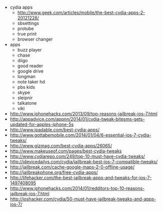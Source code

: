 * cydia apps
  * http://www.geek.com/articles/mobile/the-best-cydia-apps-2-20121228/
  * sbsettings
  * protube
  * true print
  * browser changer
* apps
  * buzz player
  * chase
  * diigo
  * good reader
  * google drive
  * longman
  * note taker hd
  * pbs kids
  * skype
  * sleipnir
  * talkatone
  * viki
* http://www.iphonehacks.com/2013/09/top-reasons-jailbreak-ios-7.html
* http://appadvice.com/appnn/2014/01/cydia-tweak-bitesms-gets-updated-for-apples-iphone-5s
* http://www.ipadable.com/best-cydia-apps/
* http://www.gottabemobile.com/2014/01/04/6-essential-ios-7-cydia-tweaks/
* http://www.gizmag.com/best-cydia-apps/26065/
* http://www.makeuseof.com/pages/best-cydia-tweaks
* http://www.cydiarepo.com/249/top-10-must-have-cydia-tweaks/
* http://idevicedailys.com/cydia/jailbreak-best-ios-7-compatible-tweaks/
* http://jailbreak.com/cache-google-maps-2-0-offline-usage/
* http://jailbreakphone.org/free-cydia-apps/
* http://lifehacker.com/the-best-jailbreak-apps-and-tweaks-for-ios-7-1497408095
* http://www.iphonehacks.com/2014/01/redditors-top-10-reasons-jailbreak-ios-7.html
* http://ioshacker.com/cydia/50-must-have-jailbreak-tweaks-and-apps-ios-7/

